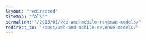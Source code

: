 ```yaml
---
layout: "redirected"
sitemap: "false"
permalink: "/2013/01/web-and-mobile-revenue-models/"
redirect_to: "/post/web-and-mobile-revenue-models/"
---
```




